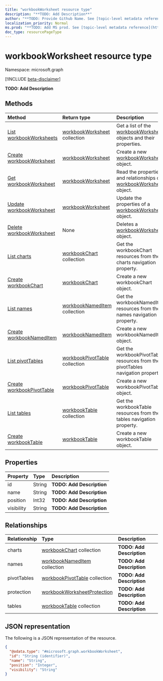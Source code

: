 ```yaml
---
title: "workbookWorksheet resource type"
description: "**TODO: Add Description**"
author: "**TODO: Provide Github Name. See [topic-level metadata reference](https://msgo.azurewebsites.net/add/document/guidelines/metadata.html#topic-level-metadata)**"
localization_priority: Normal
ms.prod: "**TODO: Add MS prod. See [topic-level metadata reference](https://msgo.azurewebsites.net/add/document/guidelines/metadata.html#topic-level-metadata)**"
doc_type: resourcePageType
---
```


# workbookWorksheet resource type

Namespace: microsoft.graph

[!INCLUDE [beta-disclaimer](../../includes/beta-disclaimer.md)]

**TODO: Add Description**

## Methods
|Method|Return type|Description|
|:---|:---|:---|
|[List workbookWorksheets](../api/workbookworksheet-list.md)|[workbookWorksheet](../resources/workbookworksheet.md) collection|Get a list of the [workbookWorksheet](../resources/workbookworksheet.md) objects and their properties.|
|[Create workbookWorksheet](../api/workbookworksheet-create.md)|[workbookWorksheet](../resources/workbookworksheet.md)|Create a new [workbookWorksheet](../resources/workbookworksheet.md) object.|
|[Get workbookWorksheet](../api/workbookworksheet-get.md)|[workbookWorksheet](../resources/workbookworksheet.md)|Read the properties and relationships of a [workbookWorksheet](../resources/workbookworksheet.md) object.|
|[Update workbookWorksheet](../api/workbookworksheet-update.md)|[workbookWorksheet](../resources/workbookworksheet.md)|Update the properties of a [workbookWorksheet](../resources/workbookworksheet.md) object.|
|[Delete workbookWorksheet](../api/workbookworksheet-delete.md)|None|Deletes a [workbookWorksheet](../resources/workbookworksheet.md) object.|
|[List charts](../api/workbookworksheet-list-charts.md)|[workbookChart](../resources/workbookchart.md) collection|Get the workbookChart resources from the charts navigation property.|
|[Create workbookChart](../api/workbookworksheet-post-charts.md)|[workbookChart](../resources/workbookchart.md)|Create a new workbookChart object.|
|[List names](../api/workbookworksheet-list-names.md)|[workbookNamedItem](../resources/workbooknameditem.md) collection|Get the workbookNamedItem resources from the names navigation property.|
|[Create workbookNamedItem](../api/workbookworksheet-post-names.md)|[workbookNamedItem](../resources/workbooknameditem.md)|Create a new workbookNamedItem object.|
|[List pivotTables](../api/workbookworksheet-list-pivottables.md)|[workbookPivotTable](../resources/workbookpivottable.md) collection|Get the workbookPivotTable resources from the pivotTables navigation property.|
|[Create workbookPivotTable](../api/workbookworksheet-post-pivottables.md)|[workbookPivotTable](../resources/workbookpivottable.md)|Create a new workbookPivotTable object.|
|[List tables](../api/workbookworksheet-list-tables.md)|[workbookTable](../resources/workbooktable.md) collection|Get the workbookTable resources from the tables navigation property.|
|[Create workbookTable](../api/workbookworksheet-post-tables.md)|[workbookTable](../resources/workbooktable.md)|Create a new workbookTable object.|

## Properties
|Property|Type|Description|
|:---|:---|:---|
|id|String|**TODO: Add Description**|
|name|String|**TODO: Add Description**|
|position|Int32|**TODO: Add Description**|
|visibility|String|**TODO: Add Description**|

## Relationships
|Relationship|Type|Description|
|:---|:---|:---|
|charts|[workbookChart](../resources/workbookchart.md) collection|**TODO: Add Description**|
|names|[workbookNamedItem](../resources/workbooknameditem.md) collection|**TODO: Add Description**|
|pivotTables|[workbookPivotTable](../resources/workbookpivottable.md) collection|**TODO: Add Description**|
|protection|[workbookWorksheetProtection](../resources/workbookworksheetprotection.md)|**TODO: Add Description**|
|tables|[workbookTable](../resources/workbooktable.md) collection|**TODO: Add Description**|

## JSON representation
The following is a JSON representation of the resource.
<!-- {
  "blockType": "resource",
  "keyProperty": "id",
  "@odata.type": "microsoft.graph.workbookWorksheet",
  "openType": false
}
-->
``` json
{
  "@odata.type": "#microsoft.graph.workbookWorksheet",
  "id": "String (identifier)",
  "name": "String",
  "position": "Integer",
  "visibility": "String"
}
```

